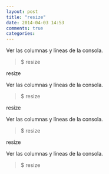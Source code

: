 ```yaml
---
layout: post
title: "resize"
date: 2014-04-03 14:53
comments: true
categories: 
---
```

Ver las columnas y líneas de la consola.

>$ resize

resize

Ver las columnas y líneas de la consola.

>$ resize

resize

Ver las columnas y líneas de la consola.

>$ resize

resize

Ver las columnas y líneas de la consola.

>$ resize

